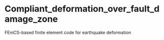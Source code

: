 # Compliant_deformation_over_fault_damage_zone
FEniCS-based finite element code for earthquake deformation
